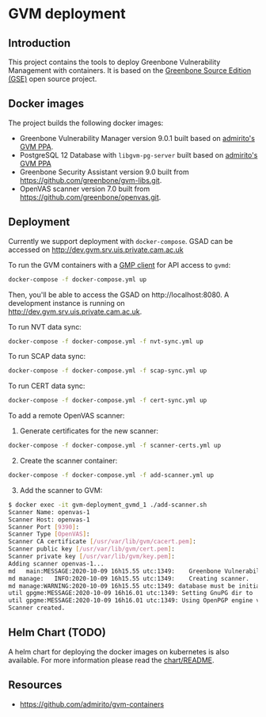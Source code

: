 # GVM deployment

## Introduction
This project contains the tools to deploy Greenbone Vulnerability
Management with containers. It is based on the [Greenbone Source Edition (GSE)](https://community.greenbone.net/c/gse) open source project.

## Docker images
The project builds the following docker images:
- Greenbone Vulnerability Manager version 9.0.1 built based on [admirito's GVM PPA](https://launchpad.net/~mrazavi/+archive/ubuntu/gvm).
- PostgreSQL 12 Database with `libgvm-pg-server` built based on [admirito's GVM PPA](https://launchpad.net/~mrazavi/+archive/ubuntu/gvm)
- Greenbone Security Assistant version 9.0 built from https://github.com/greenbone/gvm-libs.git. 
- OpenVAS scanner version 7.0 built from https://github.com/greenbone/openvas.git.

## Deployment
Currently we support deployment with `docker-compose`. GSAD can be accessed on http://dev.gvm.srv.uis.private.cam.ac.uk

To run the GVM containers with a [GMP client](https://gitlab.developers.cam.ac.uk/wh330/gmp-client) for API access to `gvmd`:
```bash
docker-compose -f docker-compose.yml up
```
Then, you'll be able to access the GSAD on http://localhost:8080. A development instance is running on http://dev.gvm.srv.uis.private.cam.ac.uk.

To run NVT data sync:
```bash
docker-compose -f docker-compose.yml -f nvt-sync.yml up 
```

To run SCAP data sync:
```bash
docker-compose -f docker-compose.yml -f scap-sync.yml up 
```

To run CERT data sync:
```bash
docker-compose -f docker-compose.yml -f cert-sync.yml up 
```

To add a remote OpenVAS scanner:
1. Generate certificates for the new scanner:
```bash
docker-compose -f docker-compose.yml -f scanner-certs.yml up 
```
2. Create the scanner container:
```bash
docker-compose -f docker-compose.yml -f add-scanner.yml up 
```
3. Add the scanner to GVM:
```bash
$ docker exec -it gvm-deployment_gvmd_1 ./add-scanner.sh
Scanner Name: openvas-1
Scanner Host: openvas-1
Scanner Port [9390]:
Scanner Type [OpenVAS]:
Scanner CA certificate [/usr/var/lib/gvm/cacert.pem]:
Scanner public key [/usr/var/lib/gvm/cert.pem]:
Scanner private key [/usr/var/lib/gvm/key.pem]:
Adding scanner openvas-1...
md   main:MESSAGE:2020-10-09 16h15.55 utc:1349:    Greenbone Vulnerability Manager version 9.0.1 (DB revision 221)
md manage:   INFO:2020-10-09 16h15.55 utc:1349:    Creating scanner.
md manage:WARNING:2020-10-09 16h15.55 utc:1349: database must be initialised from scanner
util gpgme:MESSAGE:2020-10-09 16h16.01 utc:1349: Setting GnuPG dir to '/var/lib/gvm/gvmd/gnupg'
util gpgme:MESSAGE:2020-10-09 16h16.01 utc:1349: Using OpenPGP engine version '2.2.19'
Scanner created.
```

## Helm Chart (TODO)
A helm chart for deploying the docker images on kubernetes is also available. For more information please read the [chart/README](./chart/README.md).

## Resources
- https://github.com/admirito/gvm-containers
